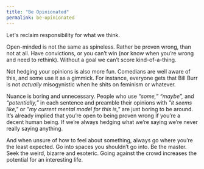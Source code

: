 ```yaml
---
title: "Be Opinionated"
permalink: be-opinionated
---
```


Let's reclaim responsibility for what we think.

Open-minded is not the same as spineless. Rather be proven wrong, than not at all. Have convictions, or you can’t win (nor know when you’re wrong and need to rethink). Without a goal we can’t score kind-of-a-thing.

Not hedging your opinions is also more fun. Comedians are well aware of this, and some use it as a gimmick. For instance, everyone gets that Bill Burr is not *actually* misogynistic when he shits on feminism or whatever.

Nuance is boring and unnecessary. People who use *“some,”* *“maybe”,* and *“potentially,”* in each sentence and preamble their opinions with *"it seems like,"* or *"my current mental model for this is,"* are just boring to be around. It’s already implied that you’re open to being proven wrong if you’re a decent human being. If we’re always hedging what we’re saying we’re never really saying anything.

And when unsure of how to feel about something, always go where you’re the least expected. Go into spaces you shouldn’t go into. Be the master. Seek the weird, bizarre and esoteric. Going against the crowd increases the potential for an interesting life.
